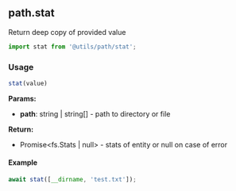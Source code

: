 ## path.stat

Return deep copy of provided value

```javascript
import stat from '@utils/path/stat';
```

### Usage

```javascript
stat(value)
```

**Params:**

* **path**: string | string[] - path to directory or file

**Return:**

* Promise<fs.Stats | null> - stats of entity or null on case of error

#### Example

```javascript
await stat([__dirname, 'test.txt']);
```